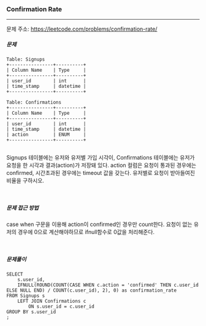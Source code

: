 ### Confirmation Rate

------

문제 주소: https://leetcode.com/problems/confirmation-rate/

##### 문제

```
Table: Signups
+----------------+----------+
| Column Name    | Type     |
+----------------+----------+
| user_id        | int      |
| time_stamp     | datetime |
+----------------+----------+

Table: Confirmations
+----------------+----------+
| Column Name    | Type     |
+----------------+----------+
| user_id        | int      |
| time_stamp     | datetime |
| action         | ENUM     |
+----------------+----------+


```

Signups 테이블에는 유저와 유저별 가입 시각이, Confirmations 테이블에는 유저가 요청을 한 시각과 결과(action)가 저장돼 있다. action 컬럼은 요청이 통과된 경우에는 confirmed, 시간초과된 경우에는 timeout 값을 갖는다. 유저별로 요청이 받아들여진 비율을 구하시오.      

​     

##### 문제 접근 방법

case when 구문을 이용해 action이 confirmed인 경우만 count한다. 요청이 없는 유저의 경우에 0으로 계산해야하므로 ifnull함수로 0값을 처리해준다.     

​     

##### 문제풀이

```
SELECT
    s.user_id,
    IFNULL(ROUND(COUNT(CASE WHEN c.action = 'confirmed' THEN c.user_id ELSE NULL END) / COUNT(c.user_id), 2), 0) as confirmation_rate
FROM Signups s
    LEFT JOIN Confirmations c
        ON s.user_id = c.user_id
GROUP BY s.user_id
;
```


